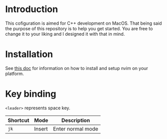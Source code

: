 # Introduction
This cofiguration is aimed for C++ development on MacOS. That being said the purpose of this repository is to help you get started. You are free to change it to your liking and I designed it with that in mind.

# Installation
See [this doc](https://github.com/jdhao/nvim-config/blob/master/docs/README.md) for information on how to install and setup nvim on your platform. 

# Key binding
`<leader>` represents space key.

| Shortcut | Mode | Description |
|---|---|---|
| `jk` | Insert | Enter normal mode
